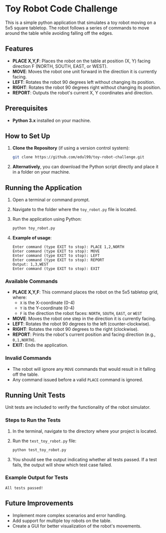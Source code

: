 # Toy Robot Code Challenge

This is a simple python application that simulates a toy robot moving on a 5x5 square tabletop. The robot follows a series of commands to move around the table while avoiding falling off the edges.

## Features

- **PLACE X,Y,F**: Places the robot on the table at position (X, Y) facing direction F (NORTH, SOUTH, EAST, or WEST).
- **MOVE**: Moves the robot one unit forward in the direction it is currently facing.
- **LEFT**: Rotates the robot 90 degrees left without changing its position.
- **RIGHT**: Rotates the robot 90 degrees right without changing its position.
- **REPORT**: Outputs the robot's current X, Y coordinates and direction.

## Prerequisites

- **Python 3.x** installed on your machine.

## How to Set Up

1. **Clone the Repository** (if using a version control system):
   ```bash
   git clone https://github.com/edul99/toy-robot-challenge.git
   ```

2. **Alternatively**, you can download the Python script directly and place it in a folder on your machine.

## Running the Application

1. Open a terminal or command prompt.
2. Navigate to the folder where the `toy_robot.py` file is located.
3. Run the application using Python:
   ```bash
   python toy_robot.py
   ```

4. **Example of usage**:
   ```
   Enter command (type EXIT to stop): PLACE 1,2,NORTH
   Enter command (type EXIT to stop): MOVE
   Enter command (type EXIT to stop): LEFT
   Enter command (type EXIT to stop): REPORT
   Output: 1,3,WEST
   Enter command (type EXIT to stop): EXIT
   ```

### Available Commands

- **PLACE X,Y,F**: This command places the robot on the 5x5 tabletop grid, where:
  - `X` is the X-coordinate (0-4)
  - `Y` is the Y-coordinate (0-4)
  - `F` is the direction the robot faces: `NORTH`, `SOUTH`, `EAST`, or `WEST`
- **MOVE**: Moves the robot one step in the direction it is currently facing.
- **LEFT**: Rotates the robot 90 degrees to the left (counter-clockwise).
- **RIGHT**: Rotates the robot 90 degrees to the right (clockwise).
- **REPORT**: Prints the robot's current position and facing direction (e.g., `0,1,NORTH`).
- **EXIT**: Ends the application.

### Invalid Commands

- The robot will ignore any `MOVE` commands that would result in it falling off the table.
- Any command issued before a valid `PLACE` command is ignored.

## Running Unit Tests

Unit tests are included to verify the functionality of the robot simulator.

### Steps to Run the Tests

1. In the terminal, navigate to the directory where your project is located.
2. Run the `test_toy_robot.py` file:
   ```bash
   python test_toy_robot.py
   ```

3. You should see the output indicating whether all tests passed. If a test fails, the output will show which test case failed.

### Example Output for Tests

```
All tests passed!
```

## Future Improvements

- Implement more complex scenarios and error handling.
- Add support for multiple toy robots on the table.
- Create a GUI for better visualization of the robot's movements.
